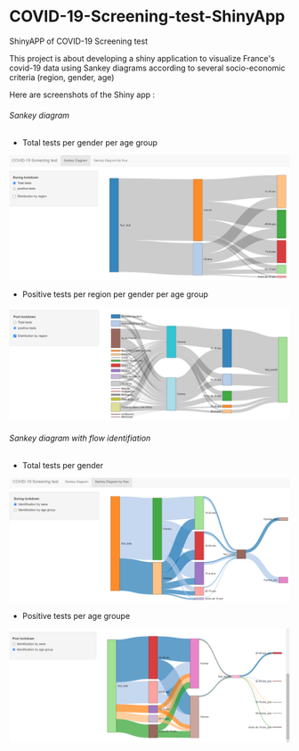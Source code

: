 # COVID-19-Screening-test-ShinyApp
 ShinyAPP of COVID-19 Screening test

This project is about developing a shiny application to visualize France's covid-19 data using Sankey diagrams according to several socio-economic criteria (region, gender, age)

Here are screenshots of the Shiny app :

###### Sankey diagram

- Total tests per gender per age group

![total_test_gender_age](app_screenshots/total_test_gender_age.png)

- Positive tests per region per gender per age group

![positive_tests_reg_gender_age_PL](app_screenshots/positive_tests_reg_gender_age_PL.png)

###### Sankey diagram with flow identifiation

- Total tests per gender

![total_tests_by_gender.png](app_screenshots/total_tests_by_gender.png)

- Positive tests per age groupe

![positive_test_byage.png](app_screenshots/positive_test_byage.png)


